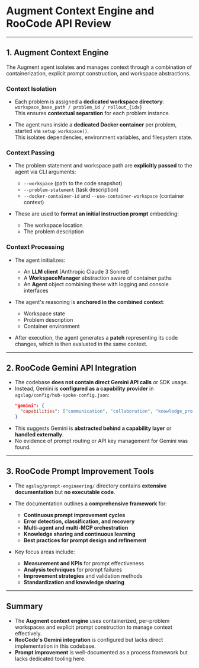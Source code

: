# Augment Context Engine and RooCode API Review

---

## 1. Augment Context Engine

The Augment agent isolates and manages context through a combination of containerization, explicit prompt construction, and workspace abstractions.

### Context Isolation

- Each problem is assigned a **dedicated workspace directory**:  
  `workspace_base_path / problem_id / rollout_{idx}`  
  This ensures **contextual separation** for each problem instance.

- The agent runs inside a **dedicated Docker container** per problem, started via `setup_workspace()`.  
  This isolates dependencies, environment variables, and filesystem state.

### Context Passing

- The problem statement and workspace path are **explicitly passed** to the agent via CLI arguments:
  - `--workspace` (path to the code snapshot)
  - `--problem-statement` (task description)
  - `--docker-container-id` and `--use-container-workspace` (container context)

- These are used to **format an initial instruction prompt** embedding:
  - The workspace location
  - The problem description

### Context Processing

- The agent initializes:
  - An **LLM client** (Anthropic Claude 3 Sonnet)
  - A **WorkspaceManager** abstraction aware of container paths
  - An **Agent** object combining these with logging and console interfaces

- The agent's reasoning is **anchored in the combined context**:
  - Workspace state
  - Problem description
  - Container environment

- After execution, the agent generates a **patch** representing its code changes, which is then evaluated in the same context.

---

## 2. RooCode Gemini API Integration

- The codebase **does not contain direct Gemini API calls** or SDK usage.
- Instead, Gemini is **configured as a capability provider** in `agslag/config/hub-spoke-config.json`:
  ```json
  "gemini": {
    "capabilities": ["communication", "collaboration", "knowledge_proxy"]
  }
  ```
- This suggests Gemini is **abstracted behind a capability layer** or **handled externally**.
- No evidence of prompt routing or API key management for Gemini was found.

---

## 3. RooCode Prompt Improvement Tools

- The `agslag/prompt-engineering/` directory contains **extensive documentation** but **no executable code**.
- The documentation outlines a **comprehensive framework** for:
  - **Continuous prompt improvement cycles**
  - **Error detection, classification, and recovery**
  - **Multi-agent and multi-MCP orchestration**
  - **Knowledge sharing and continuous learning**
  - **Best practices for prompt design and refinement**

- Key focus areas include:
  - **Measurement and KPIs** for prompt effectiveness
  - **Analysis techniques** for prompt failures
  - **Improvement strategies** and validation methods
  - **Standardization and knowledge sharing**

---

## Summary

- The **Augment context engine** uses containerized, per-problem workspaces and explicit prompt construction to manage context effectively.
- **RooCode's Gemini integration** is configured but lacks direct implementation in this codebase.
- **Prompt improvement** is well-documented as a process framework but lacks dedicated tooling here.